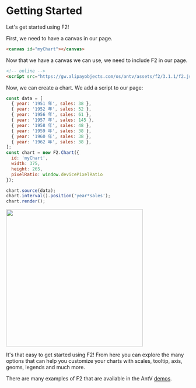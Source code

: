 # Getting Started

Let's get started using F2!

First, we need to have a canvas in our page.

```html
<canvas id="myChart"></canvas>
```

Now that we have a canvas we can use, we need to include F2 in our page.

```html
<!-- online -->
<script src="https://gw.alipayobjects.com/os/antv/assets/f2/3.1.1/f2.js"></script>
```

Now, we can create a chart. We add a script to our page:

```javascript
const data = [
  { year: '1951 年', sales: 38 },
  { year: '1952 年', sales: 52 },
  { year: '1956 年', sales: 61 },
  { year: '1957 年', sales: 145 },
  { year: '1958 年', sales: 48 },
  { year: '1959 年', sales: 38 },
  { year: '1960 年', sales: 38 },
  { year: '1962 年', sales: 38 },
];
const chart = new F2.Chart({
  id: 'myChart',
  width: 375,
  height: 265,
  pixelRatio: window.devicePixelRatio
});

chart.source(data);
chart.interval().position('year*sales');
chart.render();
```

<img src="https://gw.alipayobjects.com/zos/rmsportal/vNBNIGvCiIwqLwaYjWUy.png" width="375">

It's that easy to get started using F2! From here you can explore the many options that can help you customize your charts with scales, tooltip, axis, geoms, legends and much more.

There are many examples of F2 that are available in the AntV [demos](https://antv.alipay.com/zh-cn/f2/3.x/demo/index.html).
